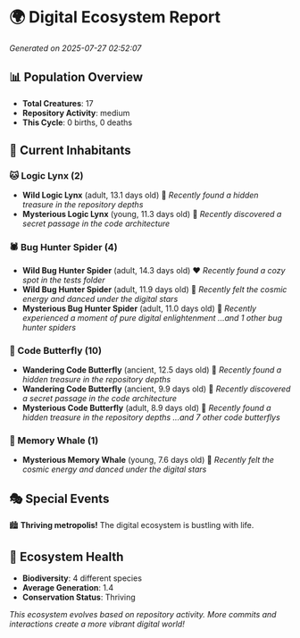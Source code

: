 # 🌍 Digital Ecosystem Report
*Generated on 2025-07-27 02:52:07*

## 📊 Population Overview
- **Total Creatures**: 17
- **Repository Activity**: medium
- **This Cycle**: 0 births, 0 deaths

## 👥 Current Inhabitants

### 🐱 Logic Lynx (2)
- **Wild Logic Lynx** (adult, 13.1 days old) 💚
  *Recently found a hidden treasure in the repository depths*
- **Mysterious Logic Lynx** (young, 11.3 days old) 💚
  *Recently discovered a secret passage in the code architecture*

### 🕷️ Bug Hunter Spider (4)
- **Wild Bug Hunter Spider** (adult, 14.3 days old) ❤️
  *Recently found a cozy spot in the tests folder*
- **Wild Bug Hunter Spider** (adult, 11.9 days old) 💚
  *Recently felt the cosmic energy and danced under the digital stars*
- **Mysterious Bug Hunter Spider** (adult, 11.0 days old) 💚
  *Recently experienced a moment of pure digital enlightenment*
  *...and 1 other bug hunter spiders*

### 🦋 Code Butterfly (10)
- **Wandering Code Butterfly** (ancient, 12.5 days old) 💛
  *Recently found a hidden treasure in the repository depths*
- **Wandering Code Butterfly** (ancient, 9.9 days old) 💛
  *Recently discovered a secret passage in the code architecture*
- **Mysterious Code Butterfly** (adult, 8.9 days old) 💚
  *Recently found a hidden treasure in the repository depths*
  *...and 7 other code butterflys*

### 🐋 Memory Whale (1)
- **Mysterious Memory Whale** (young, 7.6 days old) 💚
  *Recently felt the cosmic energy and danced under the digital stars*

## 🎭 Special Events

🏙️ **Thriving metropolis!** The digital ecosystem is bustling with life.

## 🔬 Ecosystem Health
- **Biodiversity**: 4 different species
- **Average Generation**: 1.4
- **Conservation Status**: Thriving

*This ecosystem evolves based on repository activity. More commits and interactions create a more vibrant digital world!*